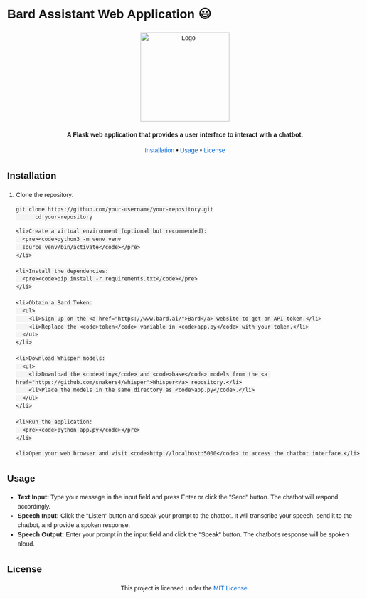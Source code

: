 <!DOCTYPE html>
<html lang="en">

<head>
  <meta charset="UTF-8">
  <meta name="viewport" content="width=device-width, initial-scale=1.0">
  <title>Bard Assistant Web Application</title>
  <style>
    body {
      font-family: Arial, sans-serif;
      line-height: 1.5;
      padding: 20px;
      max-width: 800px;
      margin: 0 auto;
    }

    h1 {
      text-align: center;
      margin-bottom: 20px;
    }

    p {
      text-align: center;
    }

    img {
      display: block;
      margin: 0 auto;
      margin-top: 20px;
      margin-bottom: 20px;
    }

    ol {
      padding-left: 20px;
    }

    code {
      background-color: #f4f4f4;
      padding: 4px;
    }

    a {
      color: #0366d6;
      text-decoration: none;
    }

    a:hover {
      text-decoration: underline;
    }
  </style>
</head>

<body>
  <h1>Bard Assistant Web Application 😃</h1>

  <p>
    <img src="https://your-image-url.com/your-logo.png" alt="Logo" width="200" height="200">
  </p>

  <p><strong>A Flask web application that provides a user interface to interact with a chatbot.</strong></p>

  <p>
    <a href="#installation">Installation</a> •
    <a href="#usage">Usage</a> •
    <a href="#license">License</a>
  </p>

  <h2 id="installation">Installation</h2>

  <ol>
    <li>Clone the repository:
      <pre><code>git clone https://github.com/your-username/your-repository.git
      cd your-repository</code></pre>
    </li>

    <li>Create a virtual environment (optional but recommended):
      <pre><code>python3 -m venv venv
      source venv/bin/activate</code></pre>
    </li>

    <li>Install the dependencies:
      <pre><code>pip install -r requirements.txt</code></pre>
    </li>

    <li>Obtain a Bard Token:
      <ul>
        <li>Sign up on the <a href="https://www.bard.ai/">Bard</a> website to get an API token.</li>
        <li>Replace the <code>token</code> variable in <code>app.py</code> with your token.</li>
      </ul>
    </li>

    <li>Download Whisper models:
      <ul>
        <li>Download the <code>tiny</code> and <code>base</code> models from the <a href="https://github.com/snakers4/whisper">Whisper</a> repository.</li>
        <li>Place the models in the same directory as <code>app.py</code>.</li>
      </ul>
    </li>

    <li>Run the application:
      <pre><code>python app.py</code></pre>
    </li>

    <li>Open your web browser and visit <code>http://localhost:5000</code> to access the chatbot interface.</li>
  </ol>

  <h2 id="usage">Usage</h2>

  <ul>
    <li><strong>Text Input:</strong> Type your message in the input field and press Enter or click the "Send" button. The chatbot will respond accordingly.</li>
    <li><strong>Speech Input:</strong> Click the "Listen" button and speak your prompt to the chatbot. It will transcribe your speech, send it to the chatbot, and provide a spoken response.</li>
    <li><strong>Speech Output:</strong> Enter your prompt in the input field and click the "Speak" button. The chatbot's response will be spoken aloud.</li>
  </ul>

  <h2 id="license">License</h2>

  <p>This project is licensed under the <a href="LICENSE">MIT License</a>.</p>
</body>

</html>
